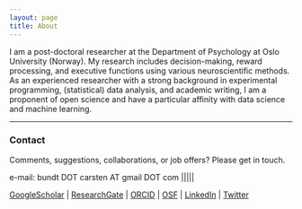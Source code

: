 ```yaml
---
layout: page
title: About
---
```


I am a post-doctoral researcher at the Department of Psychology at Oslo University (Norway). My research includes decision-making, reward processing, and executive functions using various neuroscientific methods. As an experienced researcher with a strong background in experimental programming, (statistical) data analysis, and academic writing, I am a proponent of open science and have a particular affinity with data science and machine learning.

---
### Contact
Comments, suggestions, collaborations, or job offers? Please get in touch.

e-mail: bundt DOT carsten AT gmail DOT com |||||

[GoogleScholar](https://scholar.google.be/citations?user=XVWNeUUAAAAJ&hl=de) | [ResearchGate](https://www.researchgate.net/profile/Carsten-Bundt) | [ORCID](https://orcid.org/0000-0002-3464-2330) | [OSF](https://osf.io/gkr9n/) | [LinkedIn](https://no.linkedin.com/in/carsten-bundt-phd-2a8806194) | [Twitter](https://twitter.com/neuronculus)
